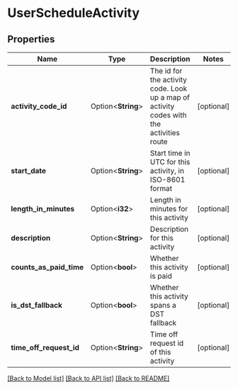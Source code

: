 # UserScheduleActivity

## Properties

Name | Type | Description | Notes
------------ | ------------- | ------------- | -------------
**activity_code_id** | Option<**String**> | The id for the activity code.  Look up a map of activity codes with the activities route | [optional]
**start_date** | Option<**String**> | Start time in UTC for this activity, in ISO-8601 format | [optional]
**length_in_minutes** | Option<**i32**> | Length in minutes for this activity | [optional]
**description** | Option<**String**> | Description for this activity | [optional]
**counts_as_paid_time** | Option<**bool**> | Whether this activity is paid | [optional]
**is_dst_fallback** | Option<**bool**> | Whether this activity spans a DST fallback | [optional]
**time_off_request_id** | Option<**String**> | Time off request id of this activity | [optional]

[[Back to Model list]](../README.md#documentation-for-models) [[Back to API list]](../README.md#documentation-for-api-endpoints) [[Back to README]](../README.md)


